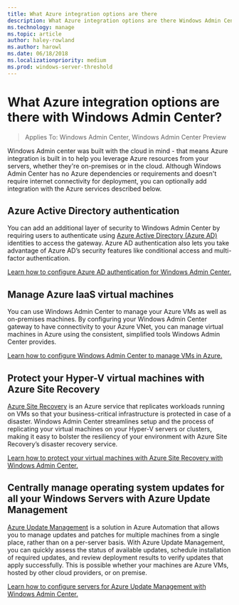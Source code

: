 ```yaml
---
title: What Azure integration options are there
description: What Azure integration options are there Windows Admin Center (Project Honolulu)
ms.technology: manage
ms.topic: article
author: haley-rowland
ms.author: harowl
ms.date: 06/18/2018
ms.localizationpriority: medium
ms.prod: windows-server-threshold
---
```


# What Azure integration options are there with Windows Admin Center?

>Applies To: Windows Admin Center, Windows Admin Center Preview

Windows Admin center was built with the cloud in mind - that means Azure integration is built in to help you leverage Azure resources from your servers, whether they're on-premises or in the cloud. Although Windows Admin Center has no Azure dependencies or requirements and doesn't require internet connectivity for deployment, you can optionally add integration with the Azure services described below.

## Azure Active Directory authentication
You can add an additional layer of security to Windows Admin Center by requiring users to authenticate using [Azure Active Directory (Azure AD)](https://azure.microsoft.com/services/active-directory/) identities to access the gateway. Azure AD authentication also lets you take advantage of Azure AD’s security features like conditional access and multi-factor authentication.

[Learn how to configure Azure AD authentication for Windows Admin Center.](../configure/user-access-control.md#azure-active-directory)  

## Manage Azure IaaS virtual machines
You can use Windows Admin Center to manage your Azure VMs as well as on-premises machines. By configuring your Windows Admin Center gateway to have connectivity to your Azure VNet, you can manage virtual machines in Azure using the consistent, simplified tools Windows Admin Center provides.

[Learn how to configure Windows Admin Center to manage VMs in Azure.](../configure/azure-integration.md)


## Protect your Hyper-V virtual machines with Azure Site Recovery
[Azure Site Recovery](https://docs.microsoft.com/azure/site-recovery/site-recovery-overview) is an Azure service that replicates workloads running on VMs so that your business-critical infrastructure is protected in case of a disaster. Windows Admin Center streamlines setup and the process of replicating your virtual machines on your Hyper-V servers or clusters, making it easy to bolster the resiliency of your environment with Azure Site Recovery’s disaster recovery service.

[Learn how to protect your virtual machines with Azure Site Recovery with Windows Admin Center.](../use/azure-services.md)

## Centrally manage operating system updates for all your Windows Servers with Azure Update Management
[Azure Update Management](https://docs.microsoft.com/azure/automation/automation-update-management) is a solution in Azure Automation that allows you to manage updates and patches for multiple machines from a single place, rather than on a per-server basis. With Azure Update Management, you can quickly assess the status of available updates, schedule installation of required updates, and review deployment results to verify updates that apply successfully. This is possible whether your machines are Azure VMs, hosted by other cloud providers, or on premise. 

[Learn how to configure servers for Azure Update Management with Windows Admin Center.](../use/azure-update-management.md)
